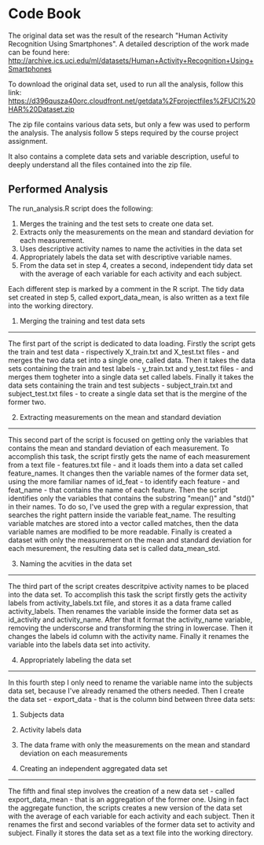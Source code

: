 Code Book
=========

The original data set was the result of the research "Human Activity Recognition Using Smartphones". 
A detailed description of the work made can be found here: http://archive.ics.uci.edu/ml/datasets/Human+Activity+Recognition+Using+Smartphones

To download the original data set, used to run all the analysis, follow this link: https://d396qusza40orc.cloudfront.net/getdata%2Fprojectfiles%2FUCI%20HAR%20Dataset.zip

The zip file contains various data sets, but only a few was used to perform the analysis. The analysis follow 5 steps required by the course project assignment.

It also contains a complete data sets and variable description, useful to deeply understand all the files contained into the zip file.

Performed Analysis
------------------

The run_analysis.R script does the following:
 1. Merges the training and the test sets to create one data set.
 2. Extracts only the measurements on the mean and standard deviation for each measurement. 
 3. Uses descriptive activity names to name the activities in the data set
 4. Appropriately labels the data set with descriptive variable names. 
 5. From the data set in step 4, creates a second, independent tidy data set with the average of each variable for each activity and each subject.

Each different step is marked by a comment in the R script. The tidy data set created in step 5, called export_data_mean, is also written as a text file into the working directory.



1. Merging the training and test data sets
------------------------------------------

The first part of the script is dedicated to data loading. Firstly the script gets the train and test data - rispectively X_train.txt and X_test.txt files - and merges the two data set into a single one, called data.
Then it takes the data sets containing the train and test labels - y_train.txt and y_test.txt files - and merges them togheter into a single data set called labels.
Finally it takes the data sets containing the train and test subjects - subject_train.txt and subject_test.txt files - to create a single data set that is the mergine of the former two.

2. Extracting measurements on the mean and standard deviation 
-------------------------------------------------------------

This second part of the script is focused on getting only the variables that contains the mean and standard deviation of each measurement. 
To accomplish this task, the script firstly gets the name of each measurement from a text file - features.txt file - and it loads them into a data set called feature_names.
It changes then the variable names of the former data set, using the more familiar names of id_feat - to identify each feature - and feat_name - that contains the name of each feature.
Then the script identifies only the variables that contains the substring "mean()" and "std()" in their names. To do so, I've used the grep with a regular expression, that searches the right pattern inside the variable feat_name.
The resulting variable matches are stored into a vector called matches, then the data variable names are modified to be more readable.
Finally is created a dataset with only the measurement on the mean and standard deviation for each mesurement, the resulting data set is called data_mean_std.

3. Naming the acvities in the data set
--------------------------------------

The third part of the script creates descritpive activity names to be placed into the data set.
To accomplish this task the script firstly gets the activity labels from activity_labels.txt file, and stores it as a data frame called activity_labels. 
Then renames the variable inside the former data set as id_activity and activity_name. 
After that it format the activity_name variable, removing the underscorse and transforming the string in lowercase.
Then it changes the labels id column with the activity name. Finally it renames the variable into the labels data set into activity.

4. Appropriately labeling the data set 
--------------------------------------

In this fourth step I only need to rename the variable name into the subjects data set, because I've already renamed the others needed.
Then I create the data set - export_data - that is the column bind between three data sets: 
 1. Subjects data
 2. Activity labels data
 3. The data frame with only the measurements on the mean and standard deviation on each measurements

5. Creating an independent aggregated data set
----------------------------------------------

The fifth and final step involves the creation of a new data set - called export_data_mean - that is an aggregation of the former one.
Using in fact the aggregate function, the scripts creates a new version of the data set with the average of each variable for each activity and each subject.
Then it renames the first and second variables of the former data set to activity and subject.
Finally it stores the data set as a text file into the working directory.  